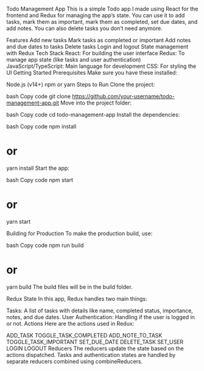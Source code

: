 Todo Management App
This is a simple Todo app I made using React for the frontend and Redux for managing the app’s state. You can use it to add tasks, mark them as important, mark them as completed, set due dates, and add notes. You can also delete tasks you don’t need anymore.

Features
Add new tasks
Mark tasks as completed or important
Add notes and due dates to tasks
Delete tasks
Login and logout
State management with Redux
Tech Stack
React: For building the user interface
Redux: To manage app state (like tasks and user authentication)
JavaScript/TypeScript: Main language for development
CSS: For styling the UI
Getting Started
Prerequisites
Make sure you have these installed:

Node.js (v14+)
npm or yarn
Steps to Run
Clone the project:

bash
Copy code
git clone https://github.com/your-username/todo-management-app.git
Move into the project folder:

bash
Copy code
cd todo-management-app
Install the dependencies:

bash
Copy code
npm install
# or
yarn install
Start the app:

bash
Copy code
npm start
# or
yarn start

Building for Production
To make the production build, use:

bash
Copy code
npm run build
# or
yarn build
The build files will be in the build folder.

Redux State
In this app, Redux handles two main things:

Tasks: A list of tasks with details like name, completed status, importance, notes, and due dates.
User Authentication: Handling if the user is logged in or not.
Actions
Here are the actions used in Redux:

ADD_TASK
TOGGLE_TASK_COMPLETED
ADD_NOTE_TO_TASK
TOGGLE_TASK_IMPORTANT
SET_DUE_DATE
DELETE_TASK
SET_USER
LOGIN
LOGOUT
Reducers
The reducers update the state based on the actions dispatched. Tasks and authentication states are handled by separate reducers combined using combineReducers.
